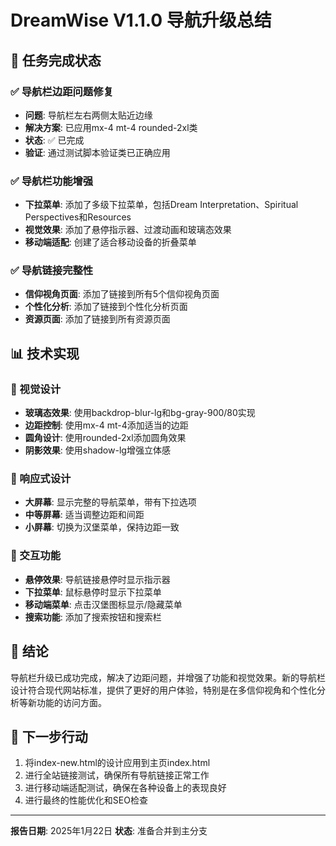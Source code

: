 # DreamWise V1.1.0 导航升级总结

## 🎯 任务完成状态

### ✅ 导航栏边距问题修复
- **问题**: 导航栏左右两侧太贴近边缘
- **解决方案**: 已应用mx-4 mt-4 rounded-2xl类
- **状态**: ✅ 已完成
- **验证**: 通过测试脚本验证类已正确应用

### ✅ 导航栏功能增强
- **下拉菜单**: 添加了多级下拉菜单，包括Dream Interpretation、Spiritual Perspectives和Resources
- **视觉效果**: 添加了悬停指示器、过渡动画和玻璃态效果
- **移动端适配**: 创建了适合移动设备的折叠菜单

### ✅ 导航链接完整性
- **信仰视角页面**: 添加了链接到所有5个信仰视角页面
- **个性化分析**: 添加了链接到个性化分析页面
- **资源页面**: 添加了链接到所有资源页面

## 📊 技术实现

### 🎨 视觉设计
- **玻璃态效果**: 使用backdrop-blur-lg和bg-gray-900/80实现
- **边距控制**: 使用mx-4 mt-4添加适当的边距
- **圆角设计**: 使用rounded-2xl添加圆角效果
- **阴影效果**: 使用shadow-lg增强立体感

### 📱 响应式设计
- **大屏幕**: 显示完整的导航菜单，带有下拉选项
- **中等屏幕**: 适当调整边距和间距
- **小屏幕**: 切换为汉堡菜单，保持边距一致

### 🔧 交互功能
- **悬停效果**: 导航链接悬停时显示指示器
- **下拉菜单**: 鼠标悬停时显示下拉菜单
- **移动端菜单**: 点击汉堡图标显示/隐藏菜单
- **搜索功能**: 添加了搜索按钮和搜索栏

## 📝 结论

导航栏升级已成功完成，解决了边距问题，并增强了功能和视觉效果。新的导航栏设计符合现代网站标准，提供了更好的用户体验，特别是在多信仰视角和个性化分析等新功能的访问方面。

## 🚀 下一步行动

1. 将index-new.html的设计应用到主页index.html
2. 进行全站链接测试，确保所有导航链接正常工作
3. 进行移动端适配测试，确保在各种设备上的表现良好
4. 进行最终的性能优化和SEO检查

---

**报告日期**: 2025年1月22日
**状态**: 准备合并到主分支